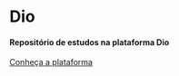 # Dio
#### Repositório de estudos na plataforma Dio
[Conheça a plataforma](https://web.dio.me/home)
